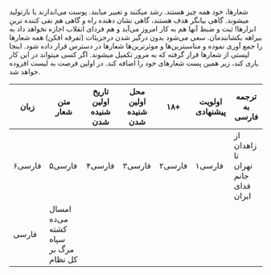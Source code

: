 شعارها، خود همه چیز هستند. رشد میکنند و تغییر میابند. پوست می‌اندازند یا بازتولید میشوند. گاهی بیانگر هدف هستند، گاهی نشان دهنده راه و گاهی هم نفی کننده ترینِ ابزارها! 
ثبت و ضبط آنها هم به کار امروز می‌آید و هم فردای انقلاب اجازه نخواهد داد به بیراهه بکشانندمان. 
سعی می‌شود بدون درگیر شدن درجزیئات (تفرقه افکن) همه شعارها را جمع آوری نموده و مناسبترین‌ها و موثرترین‌ها شعارها در دسترس قرار داده شود.
اینجا لیستی از شعارها قرار گرفته که به مرور تکمیل میشوند. اگر کسی میتواند در این کار یاری کند، زیر همین پست شعارهای خود را اضافه کند. در اولین فرصت به لیست افزوده خواهد شد.



| زبان  | متن شعار | تاریخ اولین شنیده شدن | محل اولین شنیده شدن | ۱۸+ | اولویت پیشنهادی| ترجمه به فارسی |
| ------------- | ------------- | ------------- | ------------- | ------------- | ------------- | ------------- |
| فارسی۶  |فارسی۵  |فارسی۴  |فارسی۳  |فارسی۲  |فارسی۱  | از زاهدان تا تهران  جانم فدای ایران  |
| فارسی  | امسال می‌ده کشته سپاه  مرگ بر کل نظام  |
